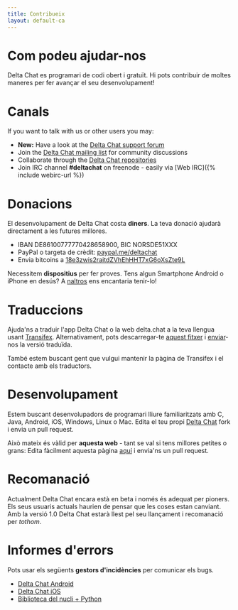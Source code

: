 ```yaml
---
title: Contribueix
layout: default-ca
---
```




<!-- GENERATED FILE -- DO NOT EDIT -->



# Com podeu ajudar-nos

Delta Chat es programari de codi obert i gratuït. Hi pots contribuir de moltes maneres per fer avançar el seu desenvolupament!


# Canals

If you want to talk with us or other users you may:

- <b>New:</b> Have a look at the [Delta Chat support forum](https://support.delta.chat)
- Join the [Delta Chat mailing list](https://lists.codespeak.net/postorius/lists/delta.codespeak.net/) for community discussions
- Collaborate through the [Delta Chat repositories](https://github.com/deltachat/)
- Join IRC channel **#deltachat** on freenode - easily via [Web IRC]({% include webirc-url %})


# Donacions

El desenvolupament de Delta Chat costa **diners**. La teva donació ajudarà directament a les futures millores.

- IBAN DE86100777770428658900, BIC NORSDE51XXX
- PayPal o targeta de crèdit: [paypal.me/deltachat](https://paypal.me/deltachat/20)
- Envia bitcoins a [18e3zwis2raitdZVhEhHHT7xG6oXsZte9L](bitcoin:18e3zwis2raitdZVhEhHHT7xG6oXsZte9L)

Necessitem **dispositius** per fer proves. Tens algun Smartphone Android o iPhone en desús?
A [naltros](imprint) ens encantaria tenir-lo!

# Traduccions

Ajuda'ns a traduir l'app Delta Chat o la web delta.chat a la teva llengua usant
[Transifex](https://www.transifex.com/delta-chat/public/).
Alternativament, pots descarregar-te [aquest fitxer](https://raw.githubusercontent.com/deltachat/deltachat-android/master/MessengerProj/src/main/res/values/strings.xml) i [enviar](imprint)-nos la versió traduïda.

També estem buscant gent que vulgui mantenir la pàgina de Transifex i el contacte amb els traductors.


# Desenvolupament

Estem buscant desenvolupadors de programari lliure familiaritzats amb C, Java, Android, iOS, Windows, Linux o Mac.
Edita el teu propi [Delta Chat](https://github.com/deltachat/) fork i envia un pull request.

Això mateix és vàlid per **aquesta web** - tant se val si tens millores petites o grans: Edita fàcilment aquesta pàgina [aquí](https://github.com/deltachat/deltachat-pages) i envia'ns un pull request.

# Recomanació

Actualment Delta Chat encara està en beta i només és adequat per pioners. Els seus usuaris actuals haurien de pensar que les coses estan canviant. Amb la versió 1.0 Delta Chat estarà llest pel seu llançament i recomanació per _tothom_. 


# Informes d'errors

Pots usar els següents **gestors d'incidències** per comunicar els bugs.

- [Delta Chat Android](https://github.com/deltachat/deltachat-android/issues)
- [Delta Chat iOS](https://github.com/deltachat/deltachat-ios/issues)
- [Biblioteca del nucli + Python](https://github.com/deltachat/deltachat-core/issues)



